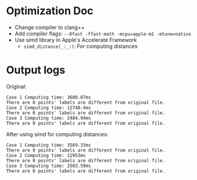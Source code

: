 # Optimization Doc

- Change compiler to clang++
- Add compiler flags: `--Ofast -ffast-math -mcpu=apple-m1 -mtune=native`
- Use simd library in Apple's Accelerate Framework
  - `simd_distance(_:_:)`: For computing distances

# Output logs

Original:

```
Case 1 Computing time: 3600.07ms
There are 0 points' labels are different from original file.
Case 2 Computing time: 12740.4ms
There are 0 points' labels are different from original file.
Case 3 Computing time: 2484.94ms
There are 0 points' labels are different from original file.
```

After using simd for computing distances:

```
Case 1 Computing time: 3569.33ms
There are 0 points' labels are different from original file.
Case 2 Computing time: 12953ms
There are 0 points' labels are different from original file.
Case 3 Computing time: 2503.59ms
There are 0 points' labels are different from original file.
```